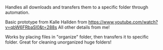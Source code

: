 Handles all downloads and transfers them to a specific folder through automation.

Basic prototype from Kalle Hallden from https://www.youtube.com/watch?v=qbW6FRbaSl0&t=288s
All other details from me!

Works by placing files in "organize" folder, then transfers it to specific folder. Great for cleaning unorganized huge folders!
